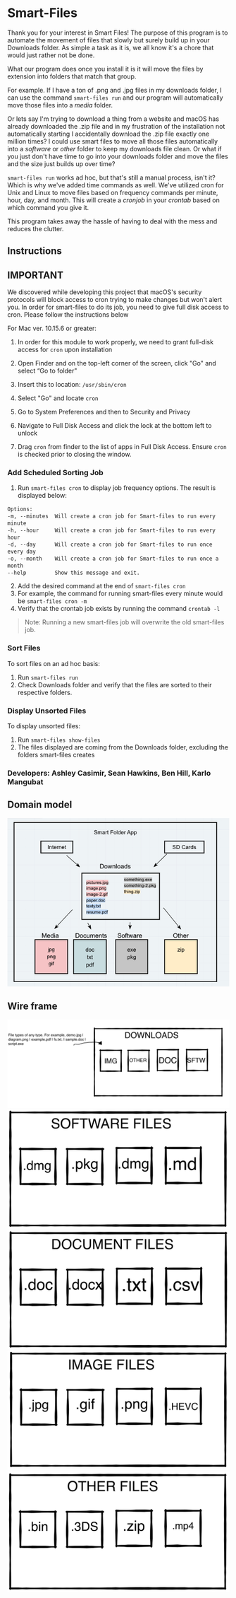 # Smart-Files


Thank you for your interest in Smart Files! The purpose of this program is to automate the movement of files that slowly but surely build up in your Downloads folder. As simple a task as it is, we all know it's a chore that would just rather not be done.

What our program does once you install it is it will move the files by extension into folders that match that group. 

For example. If I have a ton of .png and .jpg files in my downloads folder, I can use the command `smart-files run` and our program will automatically move those files into a _media_ folder.

Or lets say I'm trying to download a thing from a website and macOS has already downloaded the .zip file and in my frustration of the installation not automatically starting I accidentally download the .zip file exactly one million times? I could use smart files to move all those files automatically into a _software_ or _other_ folder to keep my downloads file clean. Or what if you just don't have time to go into your downloads folder and move the files and the size just builds up over time?

`smart-files run` works ad hoc, but that's still a manual process, isn't it? Which is why we've added time commands as well. We've utilized cron for Unix and Linux to move files based on frequency commands per minute, hour, day, and month. This will create a _cronjob_ in your _crontab_ based on which command you give it.

This program takes away the hassle of having to deal with the mess and reduces the clutter. 

## Instructions


## IMPORTANT

We discovered while developing this project that macOS's security protocols will block access to cron trying to make changes but won't alert you. In order for smart-files to do its job, you need to give full disk access to cron. Please follow the instructions below

For Mac ver. 10.15.6 or greater:

1. In order for this module to work properly, we need to grant full-disk access for `cron` upon installation

2. Open Finder and on the top-left corner of the screen, click "Go" and select “Go to folder"

3. Insert this to location: `/usr/sbin/cron` 

4. Select "Go" and locate `cron`

5. Go to System Preferences and then to Security and Privacy

6. Navigate to Full Disk Access and click the lock at the bottom left to unlock

7. Drag `cron` from finder to the list of apps in Full Disk Access. Ensure `cron` is checked prior to closing the window. 


### Add Scheduled Sorting Job
1. Run `smart-files cron` to display job frequency options. The result is displayed below:
```
Options:
-m, --minutes  Will create a cron job for Smart-files to run every minute
-h, --hour     Will create a cron job for Smart-files to run every hour
-d, --day      Will create a cron job for Smart-files to run once every day
-o, --month    Will create a cron job for Smart-files to run once a month
--help         Show this message and exit.
```
2. Add the desired command at the end of `smart-files cron`
3. For example, the command for running smart-files every minute would be `smart-files cron -m`
4. Verify that the crontab job exists by running the command `crontab -l`
> Note: Running a new smart-files job will overwrite the old smart-files job.
### Sort Files
To sort files on an ad hoc basis:
1. Run `smart-files run`
2. Check Downloads folder and verify that the files are sorted to their respective folders. 

### Display Unsorted Files
To display unsorted files:
1. Run `smart-files show-files`
2. The files displayed are coming from the Downloads folder, excluding the folders smart-files creates


### Developers: Ashley Casimir, Sean Hawkins, Ben Hill, Karlo Mangubat


## Domain model


![domain](img/domain.png)
## Wire frame
![download](img/top-level-wf.png)
![software](img/software-wf.jpeg)
![document](img/doc-wf.jpeg)
![image](img/img-wf.jpeg)
![other](img/other-wf.jpeg)